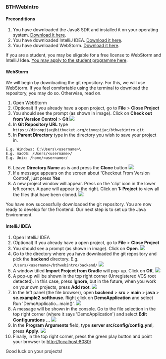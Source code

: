 ### BTHWebIntro

#### Preconditions
1. You have downloaded the Java8 SDK and installed it on your operating 
system. [Download it here](http://www.oracle.com/technetwork/java/javase/downloads/jdk8-downloads-2133151.html).
2. You have downloaded IntelliJ IDEA. [Download it here](https://www.jetbrains.com/idea/#chooseYourEdition).
3. You have downloaded WebStorm. [Download it here](https://www.jetbrains.com/webstorm/).

If you are a student, you may be eligable for a free license to WebStorm and IntelliJ Idea. [You may apply to the student programme here](https://www.jetbrains.com/student/).

#### WebStorm
We will begin by downloading the git repository. For this, we will use WebStorm. If you feel comfortable using the terminal to download the repository, you may do so. Otherwise, read on.

1. Open WebStorm
2. (Optional) If you already have a open project, go to **File** > **Close Project**
3. You should see the prompt (as shown in image). Click on **Check out from Version Control** > **Git** ![](https://googledrive.com/host/0B2H7nU2mgobdeGc0ckZwYmZVeHM/ws1.png) 
4. In **Git Repository URL** type ``https://dinoopijac@bitbucket.org/dinoopijac/bthwebintro.git``
5. In **Parent Directory** type in the directory you wish to save your project in.
````
E.g. Windows: C:\Users\<username>\
E.g. macOS: /Users/<username>/
E.g. Unix: /home/<username>/
````
6. Leave **Directory Name** as is and press the **Clone** button ![](https://googledrive.com/host/0B2H7nU2mgobdeGc0ckZwYmZVeHM/ws2.png)
7. If a message appears on the screen about 'Checkout From Version Control', just press **Yes**
8. A new project window will appear. Press on the 'clip' icon in the lower left corner. A pane will appear to the right. Click on **1: Project** to view all the files that have been cloned. ![](https://googledrive.com/host/0B2H7nU2mgobdeGc0ckZwYmZVeHM/ws3.png)

You have now successfully downloaded the git repository. You are now ready to develop for the frontend. Our next step is to set up the Java Environment.


#### IntelliJ IDEA
1. Open IntelliJ IDEA
2. (Optional) If you already have a open project, go to **File** > **Close Project**
3. You should see a prompt (as shown in image). Click on **Open**. ![](https://googledrive.com/host/0B2H7nU2mgobdeGc0ckZwYmZVeHM/idea1.png)
4. Go to the directory where you have downloaded the git repository and pick the **backend** directory. E.g. ``/Users/<username>/bthwebintro/backend/`` ![](https://googledrive.com/host/0B2H7nU2mgobdeGc0ckZwYmZVeHM/idea2.png)
5. A window titled **Import Project from Gradle** will pop-up. Click on **OK**. ![](https://googledrive.com/host/0B2H7nU2mgobdeGc0ckZwYmZVeHM/idea3.png)
6. A pop-up will be shown in the top right corner (Unregistered VCS root detected). In this case, press **Ignore**, but in the future, when you work on your own projects, press **Add root**. ![](https://googledrive.com/host/0B2H7nU2mgobdeGc0ckZwYmZVeHM/idea4.png)
7. In the left panel (the file browser), open **backend** > **src** > **main** > **java** > **se.example2.softhouse**. Right click on **DemoApplication** and select Run 'DemoApplicatio...main()'. ![](https://googledrive.com/host/0B2H7nU2mgobdeGc0ckZwYmZVeHM/idea5.png)
8. A message will be shown in the console. Go to the file selection in the top right corner (where it says 'DemoApplication') and select **Edit Configurations ...** ![](https://googledrive.com/host/0B2H7nU2mgobdeGc0ckZwYmZVeHM/idea6.png)
9. In the **Program Arguments** field, type **server src/config/config.yml**, press **Apply**. ![](https://googledrive.com/host/0B2H7nU2mgobdeGc0ckZwYmZVeHM/idea7.png)
10. Finally, in the top right corner, press the green play button and point your browser to [http://localhost:8080/](http://localhost:8080)

Good luck on your projects!
